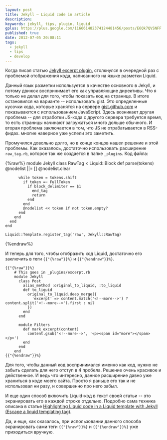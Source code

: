 ```yaml
---
layout: post
title: Jekyll – Liquid code in article
description: 
keywords: jekyll, tips, plugin, liquid
gplus: https://plus.google.com/116661482374124481456/posts/E6Qk7QVSNFF
published: true
date: 2012-07-05 20:08:11
tags:
  - jekyll
  - tips
  - develop
---
```


Когда писал статью [Jekyll excerpt plugin](/2012/07/05/jekyll-excerpt-plugin/ "Jekyll excerpt plugin"), столкнулся в очередной раз с проблемой отображения кода, написанного на языке разметки Liquid.

Данный язык разметки используется в качестве основного в Jekyll, и потому движок воспринимает его как управляющие директивы. Что я только не делал для того, чтобы показать код на странице. В итоге остановился на варианте -- использовать gist. Это определенные кусочки кода, которые хранятся на сервере [gist.github.com](https://gist.github.com/ "Gist") и показываются с использованием JavaScript. Здесь возникает другая проблема -- для отработки JS-кода с другого сервера требуется время, то есть страницы начинают загружаться много дольше обычного. И вторая проблема заключается в том, что JS не отрабатывается в RSS-фидах. многие наверное уже успели это заметить.

<!--more-->

Промучился довольно долго, но в конце концов нашел решение и этой проблемы. Как оказалось, достаточно использовать расширение `raw_tag.rb`, которое так же создается в папке `_plugins`. Код файла:

{%raw%}
    module Jekyll
      class RawTag < Liquid::Block
        def parse(tokens)
          @nodelist ||= []
          @nodelist.clear

          while token = tokens.shift
            if token =~ FullToken
              if block_delimiter == $1
                end_tag
                return
              end
            end
            @nodelist << token if not token.empty?
          end
        end
      end
    end

    Liquid::Template.register_tag('raw', Jekyll::RawTag)
{%endraw%}

И теперь для того, чтобы отобразить код Liquid, достаточно его заключить в теги `{{"{%raw"}}%}` и `{{"{%endraw"}}%}`.

    {{"{%raw"}}%}
        # This goes in _plugins/excerpt.rb
        module Jekyll
          class Post
            alias_method :original_to_liquid, :to_liquid
            def to_liquid
              original_to_liquid.deep_merge({
                'excerpt' => content.match('<!--more-->') ? content.split('<!--more-->').first : nil
              })
            end
          end

          module Filters
            def mark_excerpt(content)
              content.gsub('<!--more-->', '<p><span id="more"></span></p>')
            end
          end
        end
    {{"{%endraw"}}%}

Для того, чтобы данный код воспринимался именно как код, нужно не забыть сделать для него отступ в 4 пробела. Решение очень красивое и действенное. И ведь что интересно, данное расширение давно уже храниться в коде моего сайта. Просто я раньше его так и не использовал ни разу, и совершенно про него забыл.

И еще один способ включить Liquid-код в текст своей статьи -- это экранировать его в каждой строке отдельно. Подробно сама техника описана в статье [Highlighting Liquid code in a Liquid template with Jekyll (Escape a liquid templating tag)](http://tesoriere.com/2010/08/25/liquid-code-in-a-liquid-template-with-jekyll/).

Да, и еще, как оказалось, при использовании данного способа экранировать сами теги `{{"{%raw"}}%}` и `{{"{%endraw"}}%}` уже приходиться вручную.